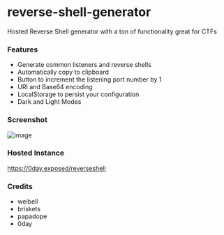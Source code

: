 # reverse-shell-generator
Hosted Reverse Shell generator with a ton of functionality great for CTFs
### Features

- Generate common listeners and reverse shells
- Automatically copy to clipboard
- Button to increment the listening port number by 1
- URI and Base64 encoding
- LocalStorage to persist your configuration
- Dark and Light Modes

### Screenshot
![image](https://user-images.githubusercontent.com/44453666/109582314-ef7f9e00-7acb-11eb-9c84-f8436e0022e9.png)


### Hosted Instance
https://0day.exposed/reverseshell

### Credits
- weibell
- briskets
- papadope
- 0day
